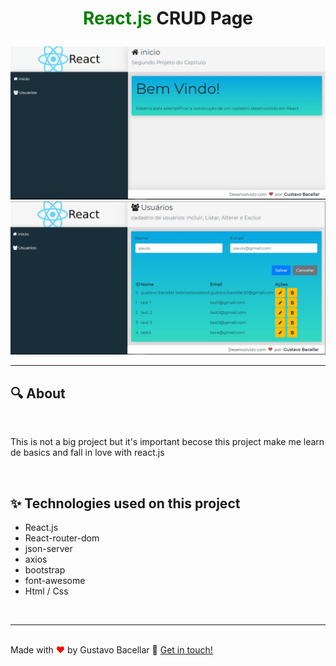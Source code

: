 #  <p align=center> <span style = "color: green" >React.js </span> CRUD Page </p> 


![Pagina](./CRUD/github/React-CRUD-1.gif)
<br>
![Pagina](./CRUD/github/React-CRUD-2.gif)

<hr/>

## 🔍 About

<br>

<p>This is not a big project but it's important becose this project make me learn de basics and fall in love with react.js </p>

<br>


## ✨ Technologies used on this project

<ul>
    <li> React.js
    <li> React-router-dom
    <li> json-server
    <li> axios
    <li> bootstrap
    <li> font-awesome
    <li> Html / Css
</ul>
 
 
<br>

<!-- 📝 License

This project is under the MIT license. See the LICENSE for more information -->

<hr/>

<br>
Made with <span style = "color: red">♥</span> by Gustavo Bacellar 👋 <a href="https://www.linkedin.com/in/gustavo-bacellar/?msgControlName=reply_to_sender&msgConversationId=6714883939833561088&msgOverlay=true">Get in touch!</a>